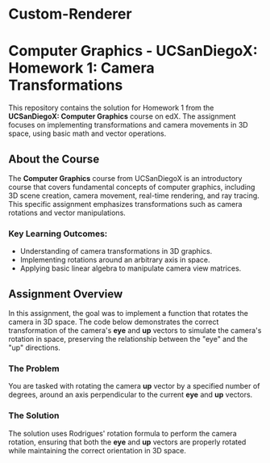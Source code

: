 # Custom-Renderer
 
# Computer Graphics - UCSanDiegoX: Homework 1: Camera Transformations

This repository contains the solution for Homework 1 from the **UCSanDiegoX: Computer Graphics** course on edX. The assignment focuses on implementing transformations and camera movements in 3D space, using basic math and vector operations.

## About the Course

The **Computer Graphics** course from UCSanDiegoX is an introductory course that covers fundamental concepts of computer graphics, including 3D scene creation, camera movement, real-time rendering, and ray tracing. This specific assignment emphasizes transformations such as camera rotations and vector manipulations.

### Key Learning Outcomes:
- Understanding of camera transformations in 3D graphics.
- Implementing rotations around an arbitrary axis in space.
- Applying basic linear algebra to manipulate camera view matrices.

## Assignment Overview

In this assignment, the goal was to implement a function that rotates the camera in 3D space. The code below demonstrates the correct transformation of the camera's **eye** and **up** vectors to simulate the camera's rotation in space, preserving the relationship between the "eye" and the "up" directions.

### The Problem
You are tasked with rotating the camera **up** vector by a specified number of degrees, around an axis perpendicular to the current **eye** and **up** vectors.

### The Solution
The solution uses Rodrigues' rotation formula to perform the camera rotation, ensuring that both the **eye** and **up** vectors are properly rotated while maintaining the correct orientation in 3D space.
